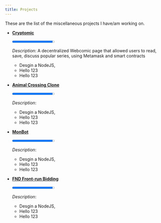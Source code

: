 ```yaml
---
title: Projects
---
```


These are the list of the miscellaneous projects I have/am working on.


- <a href="" target="_blank" rel="noopener"> **Cryptomic** </a>


    <div class="progress-element progress-element--75">
    <div class="progress-container">
    <progress max="100" value="95"></progress>
    </div>
    </div>
 
    *Description*: A decentralized Webcomic page that allowed users to read, save, discuss popular series, using Metamask and smart contracts </br>
    - Desgin a NodeJS,  </br>
    - Hello 123 </br>
    - Hello 123 </br>

- <a href="https://monmon06.github.io/major-project/" target="_blank" rel="noopener"> **Animal Crossing Clone** </a>
    <div class="progress-element progress-element--100">
    <div class="progress-container">
    <progress max="100" value="95"></progress>
    </div>
    </div>
 
   *Description*: </br>
    - Desgin a NodeJS,  </br>
    - Hello 123 </br>
    - Hello 123 </br>


- <a href="https://github.com/monmon0/monBot" target="_blank" rel="noopener"> **MonBot** </a>
    <div class="progress-element progress-element--100">
    <div class="progress-container">
    <progress max="100" value="95"></progress>
    </div>
    </div>
 
    *Description*: </br>
    - Desgin a NodeJS,  </br>
    - Hello 123 </br>
    - Hello 123 </br>



- <a href="">   **FND Front-run Bidding** </a> <br>
    <div class="progress-element progress-element--100">
    <div class="progress-container">
    <progress max="100" value="95">95%</progress>
    </div>
    </div>
 
    *Description*: </br>
    - Desgin a NodeJS,  </br>
    - Hello 123 </br>
    - Hello 123 </br>






